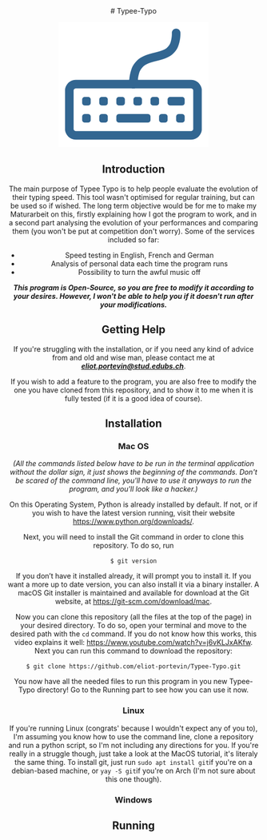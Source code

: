 <center> # Typee-Typo <center>
<p align="center">
  <img src="https://github.com/eliot-portevin/Typee-Typo/blob/main/Media/Logo.png" />
</p>

## Introduction
The main purpose of Typee Typo is to help people evaluate the evolution of their typing speed. This tool wasn't optimised for regular training, but can be used so if wished. The long term objective would be for me to make my Maturarbeit on this, firstly explaining how I got the program to work, and in a second part analysing the evolution of your performances and comparing them (you won't be put at competition don't worry). Some of the services included so far:
- Speed testing in English, French and German
- Analysis of personal data each time the program runs
- Possibility to turn the awful music off

***This program is Open-Source, so you are free to modify it according to your desires. However, I won't be able to help you if it doesn't run after your modifications.***

## Getting Help
If you're struggling with the installation, or if you need any kind of advice from and old and wise man, please contact me at ***eliot.portevin@stud.edubs.ch***. 

If you wish to add a feature to the program, you are also free to modify the one you have cloned from this repository, and to show it to me when it is fully tested (if it is a good idea of course).

## Installation
### Mac OS
*(All the commands listed below have to be run in the terminal application without the dollar sign, it just shows the beginning of the commands. Don't be scared of the command line, you'll have to use it anyways to run the program, and you'll look like a hacker.)*

On this Operating System, Python is already installed by default. If not, or if you wish to have the latest version running, visit their website https://www.python.org/downloads/.

Next, you will need to install the Git command in order to clone this repository. To do so, run
```
$ git version
```
If you don’t have it installed already, it will prompt you to install it.
If you want a more up to date version, you can also install it via a binary installer. A macOS Git installer is maintained and available for download at the Git website, at https://git-scm.com/download/mac.

Now you can clone this repository (all the files at the top of the page) in your desired directory. To do so, open your terminal and move to the desired path with the  ```cd```  command. If you do not know how this works, this video explains it well: https://www.youtube.com/watch?v=j6vKLJxAKfw. Next you can run this command to download the repository:
```
$ git clone https://github.com/eliot-portevin/Typee-Typo.git
```
You now have all the needed files to run this program in you new Typee-Typo directory! Go to the Running part to see how you can use it now.

### Linux
If you're running Linux (congrats' because I wouldn't expect any of you to), I'm assuming you know how to use the command line, clone a repository and run a python script, so I'm not including any directions for you. If you're really in a struggle though, just take a look at the MacOS tutorial, it's literaly the same thing. To install git, just run ```sudo apt install git```if you're on a debian-based machine, or ```yay -S git```if you're on Arch (I'm not sure about this one though).


### Windows

## Running
